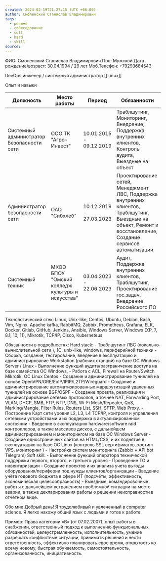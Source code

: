 ```yaml
---
created: 2024-02-19T21:27:15 (UTC +06:00)
author: Смоленский Станислав Владимирович
tags:
  - резюме
  - собеседование
  - soft
  - hard
  - skill
source:
---
```

ФИО: Смоленский Станислав Владимирович 
Пол: Мужской
Дата рождение/возраст: 30.04.1994 / 29 лет
Моб.Телефон: +79293684543

DevOps инженер / системный администратор [[Linux]] 

Опыт и навыки

| Должность                                 | Место работы                                     | Период                   | Обязанности                                                                                                                                                     |
| ----------------------------------------- | ------------------------------------------------ | ------------------------ | --------------------------------------------------------------------------------------------------------------------------------------------------------------- |
| Системный администратор Безопасности сети | ООО ТК "Агро-Инвест"                             | 10.01.2015  - 09.12.2019 | Траблшутинг, Мониторинг, Внедрение, Поддержка внутренних клиентов, Контроль аудита, Выездные на объект                                                          |
| Администратор безопасности  сети          | ОАО "Сибхлеб"                                    | 10.12.2019 - 27.03.2023  | Проектирование сетей, Менеджмент ЛВС, Поддержка внутренних клиентов, Траблшутинг, Выездные на объект, Ремонт и восстановление, Создание сервисов автоматизации. |
| Системный техник                          | МКОО БПОУ "Омский колледж культуры  и искусства" | 03.04.2023 - 22.06.2023  | Аудит, Поддержка внутренних клиентов, Траблшутинг, Проектирование гос.задач, Внедрение Российского ПО                                                           |


Технологический стек:
Linux, Unix-like, Centos, Ubuntu, Debian, Bash, Vim, Nginx, Apache kafka, RabbitMQ, Zabbix, Prometheus, Grafana, ELK, Docker, Gitlab, GitHub, Jenkins, Ansible, Windows Server, Windows (XP, 7, 8.1, 10, 11), Mikrotik, TCP/IP, Cisco, Kuberneteus

Обязанности в подробностях:
		Hard stack:
		- Траблшутинг ЛВС (локально-вычислительной сети ), 1С,  unix-like, windows, периферийной техники
		- Сборка, создание, тестирование, введение в эксплуатацию и  администрирование Workstation (рабочих станций) на базе ОС Windows Server / Linux
		- Выполнение функций аудита/разграничение доступа на базе семейства ОС Windows,
		- Работа с ACL, Firewall на Router/Switch Mikrotik, ОС Linux Centos
		- Создание и администрирование  туннелей на основе OpenVPN/GRE/EoIP/IPIP/L2TP/Wireguard
		- Создание и администрирование автоматизированных маршрутизаций удаленных туннелей на основе BGP/OSPF
		- Создание проекта, реализация и администрирование сетевых протоколов, а точнее NAT, Forwarding Port, VLAN, DHCP, SMB, FTP, NTP, DNS, Wi-Fi Mesh/Repeater, QoS, Marking/Mangle, Filter Rules, Routers List, SSH, SFTP, Web Proxy.
		- Построение Карт сети уровня L2, L3, L4 TCP/IP, контроля и управления сетевыми устройствами и их поддержка в актуализированном состоянии
		- Введение в эксплуатацию hardware/software raid контроллеров, а также массивов дисков, с дальнейшем администрированием и мониторингом на базе ОС Windows Server 
		- Создание одностраничных сайтов на HTML/CSS, и их поднятие в эксплуатацию на базе ОС Linux (контроль SSL сертификатов, хостинг VPS, мониторинг )
		- Настройка систем мониторинга (Zabbix + API bot Telegram)
		Soft skill:
		- Выполнение функций оператора технической поддержки первого, второго, и третьего уровня
		- Проведение ТО и инвентаризации
		- Создание проектов и их анализа учета выгоды оборудования/периферии под нужды  клиентов/организации
		- Введение учёта годового бюджета в сфере ИТ (подсчёты, эффективность, экономическая целесообразность)
		- Выездные, командировочные работы с дальнейшем устранением проблемной ситуации на место аварии, а также декларирования работы о решении неисправности в отчётном виде.


Обо мне
Добрый день! Я  трудолюбивый и увлеченный в computer science. Я легко нахожу общий язык с людьми и готов к работе. 

Пример: Права категории «В» (от 07.02.2007), опыт работы в снабжении, ответственный подход к выполнению функциональных обязанностей, целеустремленность, исполнительность, умение разрешать конфликтные ситуации, принимать решения и нести ответственность, эффективно планировать свое время, открытость ко всему новому, быстрая обучаемость, самостоятельность, организованность, инициативность.